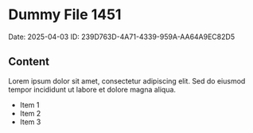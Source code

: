 # Dummy File 1451

Date: 2025-04-03
ID: 239D763D-4A71-4339-959A-AA64A9EC82D5

## Content

Lorem ipsum dolor sit amet, consectetur adipiscing elit.
Sed do eiusmod tempor incididunt ut labore et dolore magna aliqua.

* Item 1
* Item 2
* Item 3
